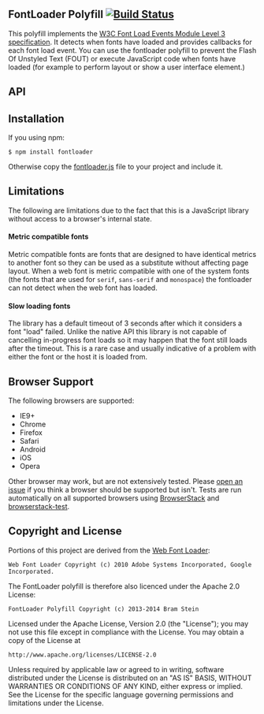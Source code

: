## FontLoader Polyfill [![Build Status](https://travis-ci.org/bramstein/fontloader.png?branch=master)](https://travis-ci.org/bramstein/fontloader)

This polyfill implements the [W3C Font Load Events Module Level 3 specification](http://www.w3.org/TR/css-font-loading/). It detects when fonts have loaded and provides callbacks for each font load event. You can use the fontloader polyfill to prevent the Flash Of Unstyled Text (FOUT) or execute JavaScript code when fonts have loaded (for example to perform layout or show a user interface element.)

## API


## Installation

If you using npm:

    $ npm install fontloader

Otherwise copy the [fontloader.js](fontloader.js) file to your project and include it.

## Limitations

The following are limitations due to the fact that this is a JavaScript library without access to a browser's internal state.

#### Metric compatible fonts

Metric compatible fonts are fonts that are designed to have identical metrics to another font so they can be used as a substitute without affecting page layout. When a web font is metric compatible with one of the system fonts (the fonts that are used for `serif`, `sans-serif` and `monospace`) the fontloader can not detect when the web font has loaded.

#### Slow loading fonts

The library has a default timeout of 3 seconds after which it considers a font "load" failed. Unlike the native API this library is not capable of cancelling in-progress font loads so it may happen that the font still loads after the timeout. This is a rare case and usually indicative of a problem with either the font or the host it is loaded from.

## Browser Support

The following browsers are supported:

* IE9+
* Chrome
* Firefox
* Safari
* Android
* iOS
* Opera

Other browser may work, but are not extensively tested. Please [open an issue](https://github.com/bramstein/fontloader/issues) if you think a browser should be supported but isn't. Tests are run automatically on all supported browsers using [BrowserStack](http://www.browserstack.com) and [browserstack-test](https://github.com/bramstein/browserstack-test).

## Copyright and License

Portions of this project are derived from the [Web Font Loader](https://github.com/typekit/webfontloader):

    Web Font Loader Copyright (c) 2010 Adobe Systems Incorporated, Google Incorporated.

The FontLoader polyfill is therefore also licenced under the Apache 2.0 License:

    FontLoader Polyfill Copyright (c) 2013-2014 Bram Stein

Licensed under the Apache License, Version 2.0 (the "License"); you may not use this file except in compliance with the License. You may obtain a copy of the License at

    http://www.apache.org/licenses/LICENSE-2.0

Unless required by applicable law or agreed to in writing, software distributed under the License is distributed on an "AS IS" BASIS, WITHOUT WARRANTIES OR CONDITIONS OF ANY KIND, either express or implied. See the License for the specific language governing permissions and limitations under the License.
